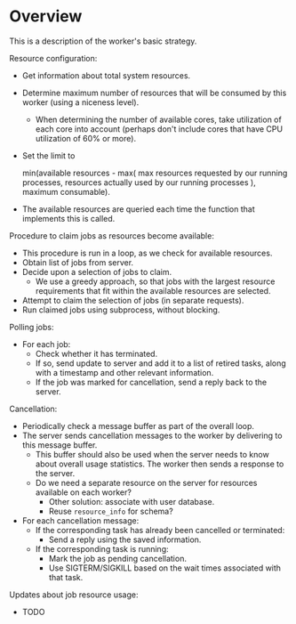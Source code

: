 # Overview

This is a description of the worker's basic strategy.

Resource configuration:
  - Get information about total system resources.
  - Determine maximum number of resources that will be consumed by this worker
    (using a niceness level).
    - When determining the number of available cores, take utilization of each
      core into account (perhaps don't include cores that have CPU utilization
      of 60% or more).
  - Set the limit to

  	min(available resources - max(
		max resources requested by our running processes,
		resources actually used by our running processes
	), maximum consumable).
	
  - The available resources are queried each time the function that implements
    this is called.

Procedure to claim jobs as resources become available:
  - This procedure is run in a loop, as we check for available resources.
  - Obtain list of jobs from server.
  - Decide upon a selection of jobs to claim.
    - We use a greedy approach, so that jobs with the largest resource
      requirements that fit within the available resources are selected.
  - Attempt to claim the selection of jobs (in separate requests).
  - Run claimed jobs using subprocess, without blocking.

Polling jobs:
  - For each job:
    - Check whether it has terminated.
    - If so, send update to server and add it to a list of retired tasks, along
      with a timestamp and other relevant information.
    - If the job was marked for cancellation, send a reply back to the server.

Cancellation:
  - Periodically check a message buffer as part of the overall loop.
  - The server sends cancellation messages to the worker by delivering to this
    message buffer.
    - This buffer should also be used when the server needs to know about
      overall usage statistics. The worker then sends a response to the server.
    - Do we need a separate resource on the server for resources available on each worker?
      - Other solution: associate with user database.
      - Reuse `resource_info` for schema?
  - For each cancellation message:
    - If the corresponding task has already been cancelled or terminated:
      - Send a reply using the saved information.
    - If the corresponding task is running:
      - Mark the job as pending cancellation.
      - Use SIGTERM/SIGKILL based on the wait times associated with that task.

Updates about job resource usage:
  - TODO
